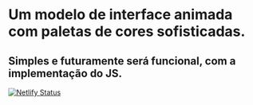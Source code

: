# Um modelo de interface animada com paletas de cores sofisticadas. 
## Simples e futuramente será funcional, com a implementação do JS. 
[![Netlify Status](https://api.netlify.com/api/v1/badges/9a6c3321-2357-4b78-874c-e074600b105a/deploy-status)](interfaceet.netlify.app)


